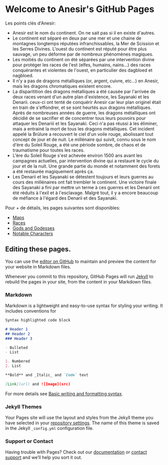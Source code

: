 # Welcome to Anesir's GitHub Pages

Les points clés d'Anesir:
- Anesir est le nom du continent. On ne sait pas si il en existe d'autres.
- Le continent est séparé en deux par une mer et une chaine de montagnes longtemps réputées infranchissables, la Mer de Scission et les Serres Divines. L'ouest du continent est réputé pour être plus sauvage, un peu déforme par de nombreux phénomènes magiques.
- Les moitiés du continent on été séparées par une intervention divine pour protéger les races de l'est (elfes, humains, nains...) des races conquérantes et violentes de l'ouest, en particulier des dagbloed et nagbloed.
- Il n'y a pas de dragons métalliques (or, argent, cuivre, etc...) en Anesir, mais les dragons chromatiques existent encore.
- La disparitition des dragons métalliques a été causée par l'arrivée de deux races venant d'un autre plan d'existence, les Sayanaki et les Denarii. ceux-ci ont tenté de conquérir Anesir car leur plan originel était en train de s'effondrer, et se sont heurtés aux dragons métalliques. Après de nombreuses années de guerre, les dragons métalliques ont décidié de se sacrifier et de concentrer tous leurs pouvoirs pour attaquer les Denariii et les Sayanaki. Ceci n'a pas réussi à les éliminer, mais a entrainé la mort de tous les dragons métalliques. Cet incident appelé la Brûlure a recouvert le ciel d'un voile rouge, abolissant tout concept de jour et de nuit. Le millénaire qui suivit, connu sous le nom d'ère du Soleil Rouge, a été une période sombre, de chaos et de traumatisme pour toutes les races.
- L'ère du Soleil Rouge s'est achevée environ 1500 ans avant les campagnes actuelles, par intervention divine qui a restauré le cycle du jour et de la nuit. Une grande partie du monde et notamment des forets a été restaurée magiquement après ça.
- Les Denarii et les Sayanaki se détestent toujours et leurs guerres au cours des millénaires ont fait trembler le continent. Une victoire finale des Sayanaki a fini par mettre un terme à ces guerres et les Denarii ont été réduits à l'exil et à l'esclavage. Malgré tout, il y a encore beaucoup de méfiance à l'égard des Denarii et des Sayanaki. 

Pour + de détails, les pages suivantes sont disponibles:
- [Maps](maps.md)
- [Races](races.md)
- [Gods and Godesses](gods.md)
- [Notable Characters](characters.md)

## Editing these pages.

You can use the [editor on GitHub](https://github.com/GrimLefourbe/Anesir/edit/gh-pages/index.md) to maintain and preview the content for your website in Markdown files.

Whenever you commit to this repository, GitHub Pages will run [Jekyll](https://jekyllrb.com/) to rebuild the pages in your site, from the content in your Markdown files.

### Markdown

Markdown is a lightweight and easy-to-use syntax for styling your writing. It includes conventions for

```markdown
Syntax highlighted code block

# Header 1
## Header 2
### Header 3

- Bulleted
- List

1. Numbered
2. List

**Bold** and _Italic_ and `Code` text

[Link](url) and ![Image](src)
```

For more details see [Basic writing and formatting syntax](https://docs.github.com/en/github/writing-on-github/getting-started-with-writing-and-formatting-on-github/basic-writing-and-formatting-syntax).

### Jekyll Themes

Your Pages site will use the layout and styles from the Jekyll theme you have selected in your [repository settings](https://github.com/GrimLefourbe/Anesir/settings/pages). The name of this theme is saved in the Jekyll `_config.yml` configuration file.

### Support or Contact

Having trouble with Pages? Check out our [documentation](https://docs.github.com/categories/github-pages-basics/) or [contact support](https://support.github.com/contact) and we’ll help you sort it out.
